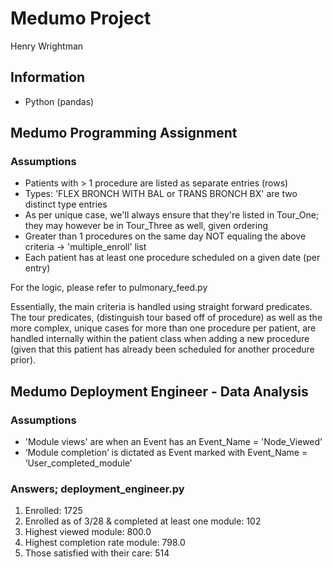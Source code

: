 # Medumo Project
Henry Wrightman 


## Information
- Python (pandas)

## Medumo Programming Assignment
### Assumptions
- Patients with > 1 procedure are listed as separate entries (rows)
- Types: 'FLEX BRONCH WITH BAL or TRANS BRONCH BX' are two distinct type entries
- As per unique case, we'll always ensure that they're listed in Tour_One; they may however be in Tour_Three as well, given ordering
- Greater than 1 procedures on the same day NOT equaling the above criteria -> 'multiple_enroll' list
- Each patient has at least one procedure scheduled on a given date (per entry)

For the logic, please refer to pulmonary_feed.py

Essentially, the main criteria is handled using straight forward predicates. The tour predicates, (distinguish tour based off of procedure) as well as the more complex, unique cases for more than one procedure per patient, are handled internally within the patient class when adding a new procedure (given that this patient has already been scheduled for another procedure prior). 

## Medumo Deployment Engineer - Data Analysis
### Assumptions
- 'Module views' are when an Event has an Event_Name = 'Node_Viewed'
- ‘Module completion’ is dictated as Event marked with Event_Name = ‘User_completed_module’

### Answers; deployment_engineer.py
1) Enrolled: 1725
2) Enrolled as of 3/28 & completed at least one module: 102
3) Highest viewed module: 800.0
4) Highest completion rate module: 798.0
5) Those satisfied with their care: 514

